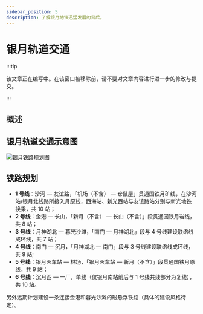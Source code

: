 ```yaml
---
sidebar_position: 5
description: 了解银月地铁迅猛发展的背后。
---
```


# 银月轨道交通

:::tip

该文章正在编写中。在该窗口被移除前，请不要对文章内容进行进一步的修改与提交。

:::

## 概述

## 银月轨道交通示意图

![银月铁路规划图](/servers/SurvivalIII/railway_transit/silvermoon_railmap.png)

## 铁路规划

- **1 号线**：沙河 — 友谊路，「机场（不含） — 仓鼠屋」贯通国铁月矿线，在沙河站/银月北线路所接入月原线，西海站、新光西站与友谊路站分别与新光地铁换乘，共 10 站；
- **2 号线**：金港 — 长山，「新月（不含） — 长山（不含）」段贯通国铁月岩线，共 8 站；
- **3 号线**：月神湖北 — 暮光沙滩，「南门 — 月神湖北」段与 4 号线建设联络线成环线，共 7 站；
- **4 号线**：南门 — 沉月，「月神湖北 — 南门」段与 3 号线建设联络线成环线，共 9 站;
- **5 号线**：银月火车站 — 林场，「银月火车站 — 新月（不含）」段贯通国铁月原线，共 9 站；
- **6 号线**：沉月西 — 一厂，单线（仅银月南站前后与 1 号线共线部分为复线），共 10 站。

另外远期计划建设一条连接金港和暮光沙滩的磁悬浮铁路（具体的建设风格待定）。
